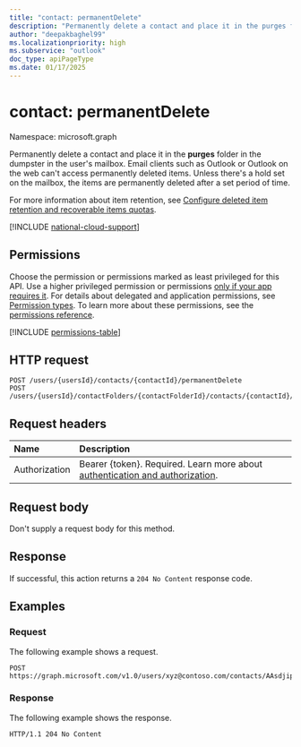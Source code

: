 ```yaml
---
title: "contact: permanentDelete"
description: "Permanently delete a contact and place it in the purges folder in the user's mailbox."
author: "deepakbaghel99"
ms.localizationpriority: high
ms.subservice: "outlook"
doc_type: apiPageType
ms.date: 01/17/2025
---
```


# contact: permanentDelete

Namespace: microsoft.graph

Permanently delete a contact and place it in the **purges** folder in the dumpster in the user's mailbox. Email clients such as Outlook or Outlook on the web can't access permanently deleted items. Unless there's a hold set on the mailbox, the items are permanently deleted after a set period of time.

For more information about item retention, see [Configure deleted item retention and recoverable items quotas](/exchange/configure-deleted-item-retention-and-recoverable-items-quotas-exchange-2013-help).

[!INCLUDE [national-cloud-support](../../includes/global-only.md)]

## Permissions

Choose the permission or permissions marked as least privileged for this API. Use a higher privileged permission or permissions [only if your app requires it](/graph/permissions-overview#best-practices-for-using-microsoft-graph-permissions). For details about delegated and application permissions, see [Permission types](/graph/permissions-overview#permission-types). To learn more about these permissions, see the [permissions reference](/graph/permissions-reference).

<!-- { "blockType": "permissions", "name": "contact_permanentdelete" } -->
[!INCLUDE [permissions-table](../includes/permissions/contact-permanentdelete-permissions.md)]

## HTTP request

<!-- {
  "blockType": "ignored"
}
-->
``` http
POST /users/{usersId}/contacts/{contactId}/permanentDelete
POST /users/{usersId}/contactFolders/{contactFolderId}/contacts/{contactId}/permanentDelete
```

## Request headers

|Name|Description|
|:---|:---|
|Authorization|Bearer {token}. Required. Learn more about [authentication and authorization](/graph/auth/auth-concepts).|

## Request body

Don't supply a request body for this method.

## Response

If successful, this action returns a `204 No Content` response code.

## Examples

### Request

The following example shows a request.
<!-- {
  "blockType": "request",
  "name": "contactthis.permanentdelete"
}
-->
``` http
POST https://graph.microsoft.com/v1.0/users/xyz@contoso.com/contacts/AAsdjipajdwnoiwsda=/permanentDelete
```


### Response

The following example shows the response.

<!-- {
  "blockType": "response",
  "truncated": true
}
-->
``` http
HTTP/1.1 204 No Content
```

